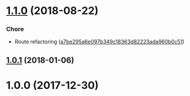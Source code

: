 # [1.1.0](https://github.com/Berkmann18/MENP/compare/1.0.1...1.1.0) (2018-08-22)


### Chore

* Route refactoring ([a7be295a6e097b349c18363d82223ada960b0c51](https://github.com/Berkmann18/MENP/commit/a7be295a6e097b349c18363d82223ada960b0c51))



## [1.0.1](https://github.com/Berkmann18/MENP/compare/v1.0.0...1.0.1) (2018-01-06)




# 1.0.0 (2017-12-30)





